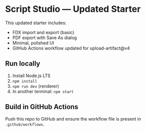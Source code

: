 # Script Studio — Updated Starter

This updated starter includes:
- FDX import and export (basic)
- PDF export with Save As dialog
- Minimal, polished UI
- GitHub Actions workflow updated for upload-artifact@v4

## Run locally
1. Install Node.js LTS
2. `npm install`
3. `npm run dev` (renderer)
4. In another terminal: `npm start`

## Build in GitHub Actions
Push this repo to GitHub and ensure the workflow file is present in `.github/workflows`.
